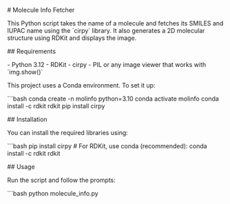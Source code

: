 \# Molecule Info Fetcher

This Python script takes the name of a molecule and fetches its SMILES
and IUPAC name using the \`cirpy\` library. It also generates a 2D
molecular structure using RDKit and displays the image.

\## Requirements

\- Python 3.12 - RDKit - cirpy - PIL or any image viewer that works with
\`img.show()\`

This project uses a Conda environment. To set it up:

\`\`\`bash conda create -n molinfo python=3.10 conda activate molinfo
conda install -c rdkit rdkit pip install cirpy

\## Installation

You can install the required libraries using:

\`\`\`bash pip install cirpy \# For RDKit, use conda (recommended):
conda install -c rdkit rdkit

\## Usage

Run the script and follow the prompts:

\`\`\`bash python molecule_info.py
